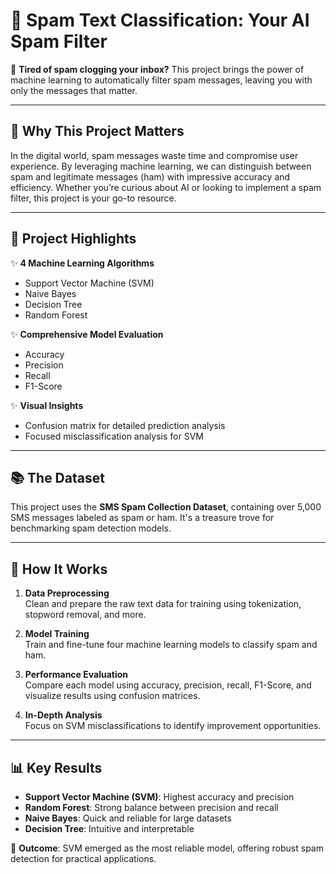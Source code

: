 # 🚀 Spam Text Classification: Your AI Spam Filter  

📧 **Tired of spam clogging your inbox?** This project brings the power of machine learning to automatically filter spam messages, leaving you with only the messages that matter.  

---

## 🌟 **Why This Project Matters**  

In the digital world, spam messages waste time and compromise user experience. By leveraging machine learning, we can distinguish between spam and legitimate messages (ham) with impressive accuracy and efficiency. Whether you’re curious about AI or looking to implement a spam filter, this project is your go-to resource.  

---

## 🎯 **Project Highlights**  

✨ **4 Machine Learning Algorithms**  
- Support Vector Machine (SVM)  
- Naive Bayes  
- Decision Tree  
- Random Forest  

✨ **Comprehensive Model Evaluation**  
- Accuracy  
- Precision  
- Recall  
- F1-Score  

✨ **Visual Insights**  
- Confusion matrix for detailed prediction analysis  
- Focused misclassification analysis for SVM  

---

## 📚 **The Dataset**  

This project uses the **SMS Spam Collection Dataset**, containing over 5,000 SMS messages labeled as spam or ham. It's a treasure trove for benchmarking spam detection models.  

---

## 🚀 **How It Works**  

1. **Data Preprocessing**  
   Clean and prepare the raw text data for training using tokenization, stopword removal, and more.  

2. **Model Training**  
   Train and fine-tune four machine learning models to classify spam and ham.  

3. **Performance Evaluation**  
   Compare each model using accuracy, precision, recall, F1-Score, and visualize results using confusion matrices.  

4. **In-Depth Analysis**  
   Focus on SVM misclassifications to identify improvement opportunities.  

---

## 📊 Key Results  

- **Support Vector Machine (SVM)**: Highest accuracy and precision  
- **Random Forest**: Strong balance between precision and recall  
- **Naive Bayes**: Quick and reliable for large datasets  
- **Decision Tree**: Intuitive and interpretable  

🎉 **Outcome**: SVM emerged as the most reliable model, offering robust spam detection for practical applications.  


